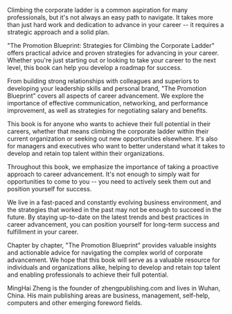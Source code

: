 
Climbing the corporate ladder is a common aspiration for many professionals, but it's not always an easy path to navigate. It takes more than just hard work and dedication to advance in your career -- it requires a strategic approach and a solid plan.

"The Promotion Blueprint: Strategies for Climbing the Corporate Ladder" offers practical advice and proven strategies for advancing in your career. Whether you're just starting out or looking to take your career to the next level, this book can help you develop a roadmap for success.

From building strong relationships with colleagues and superiors to developing your leadership skills and personal brand, "The Promotion Blueprint" covers all aspects of career advancement. We explore the importance of effective communication, networking, and performance improvement, as well as strategies for negotiating salary and benefits.

This book is for anyone who wants to achieve their full potential in their careers, whether that means climbing the corporate ladder within their current organization or seeking out new opportunities elsewhere. It's also for managers and executives who want to better understand what it takes to develop and retain top talent within their organizations.

Throughout this book, we emphasize the importance of taking a proactive approach to career advancement. It's not enough to simply wait for opportunities to come to you -- you need to actively seek them out and position yourself for success.

We live in a fast-paced and constantly evolving business environment, and the strategies that worked in the past may not be enough to succeed in the future. By staying up-to-date on the latest trends and best practices in career advancement, you can position yourself for long-term success and fulfillment in your career.

Chapter by chapter, "The Promotion Blueprint" provides valuable insights and actionable advice for navigating the complex world of corporate advancement. We hope that this book will serve as a valuable resource for individuals and organizations alike, helping to develop and retain top talent and enabling professionals to achieve their full potential.

MingHai Zheng is the founder of zhengpublishing.com and lives in Wuhan, China. His main publishing areas are business, management, self-help, computers and other emerging foreword fields.
